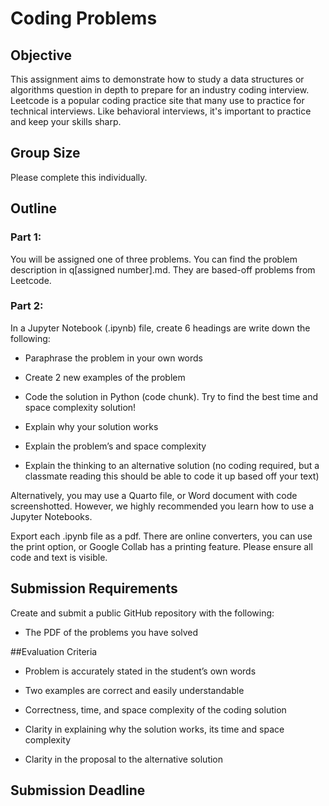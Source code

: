 # Coding Problems

## Objective

This assignment aims to demonstrate how to study a data structures or algorithms question in depth to prepare for an industry coding interview. Leetcode is a popular coding practice site that many use to practice for technical interviews. Like behavioral interviews, it's important to practice and keep your skills sharp.

## Group Size

Please complete this individually.

## Outline

### Part 1:

You will be assigned one of three problems. You can find the problem description in q[assigned number].md. They are based-off problems from Leetcode. 

### Part 2:

In a Jupyter Notebook (.ipynb) file, create 6 headings are write down the following:

-   Paraphrase the problem in your own words

-   Create 2 new examples of the problem

-   Code the solution in Python (code chunk). Try to find the best time and space complexity solution!

-   Explain why your solution works

-   Explain the problem’s and space complexity

-   Explain the thinking to an alternative solution (no coding required, but a classmate reading this should be able to code it up based off your text)

Alternatively, you may use a Quarto file, or Word document with code screenshotted. However, we highly recommended you learn how to use a Jupyter Notebooks.

Export each .ipynb file as a pdf. There are online converters, you can use the print option, or Google Collab has a printing feature. Please ensure all code and text is visible.

## Submission Requirements

Create and submit a public GitHub repository with the following:

-   The PDF of the problems you have solved

##Evaluation Criteria

-   Problem is accurately stated in the student’s own words

-   Two examples are correct and easily understandable

-   Correctness, time, and space complexity of the coding solution

-   Clarity in explaining why the solution works, its time and space complexity

-   Clarity in the proposal to the alternative solution

## Submission Deadline

